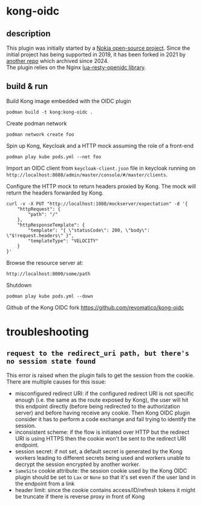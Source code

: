 # kong-oidc
## description
This plugin was initially started by a [Nokia open-source project](https://github.com/nokia/kong-oidc). Since the initial project has being supported in 2019, it has been forked in 2021 by [another repo](https://github.com/revomatico/kong-oidc) which archived since 2024.  
The plugin relies on the Nginx [lua-resty-openidc library](https://github.com/zmartzone/lua-resty-openidc).

## build & run
Build Kong image embedded with the OIDC plugin
```
podman build -t kong:kong-oidc .
```

Create podman network
```
podman network create foo
```

Spin up Kong, Keycloak and a HTTP mock assuming the role of a front-end
```
podman play kube pods.yml --net foo
```

Import an OIDC client from `keycloak-client.json` file in keycloak running on `http://localhost:8080/admin/master/console/#/master/clients`.  

Configure the HTTP mock to return headers proxied by Kong. The mock will return the headers forwarded by Kong.
```
curl -v -X PUT "http://localhost:1080/mockserver/expectation" -d '{
    "httpRequest": {
        "path": "/"
    },
    "httpResponseTemplate": {
        "template": "{ \"statusCode\": 200, \"body\": \"$!request.headers\" }",
        "templateType": "VELOCITY"
    }
}'
```

Browse the resource server at:
```
http://localhost:8000/some/path
```

Shutdown
```
podman play kube pods.yml --down
```

Github of the Kong OIDC fork https://github.com/revomatico/kong-oidc

# troubleshooting
## `request to the redirect_uri path, but there's no session state found`
This error is raised when the plugin fails to get the session from the cookie.  
There are multiple causes for this issue:
- misconfigured redirect URI: if the configured redirect URI is not specific enough (i.e. the same as the route exposed by Kong), the user will hit this endpoint directly (before being redirected to the authorization server) and before having receive any cookie. Then Kong OIDC plugin consider it has to perform a code exchange and fail trying to identify the session.
- inconsistent scheme: if the flow is initiated over HTTP but the redirect URI is using HTTPS then the cookie won't be sent to the redirect URI endpoint.
- session secret: if not set, a default secret is generated by the Kong workers leading to different secrets being used and workers unable to decrypt the session encrypted by another worker.
- `SameSite` cookie attribute: the session cookie used by the Kong OIDC plugin should be set to `Lax` or `None` so that it's set even if the user land in the endpoint from a link
- header limit: since the cookie contains access/ID/refresh tokens it might be truncate if there is reverse proxy in front of Kong
